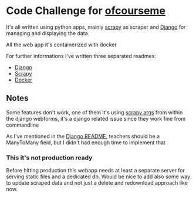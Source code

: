 # Code Challenge for [ofcourseme](https://ofcourse.me/)

It's all written using python apps, mainly [scrapy](https://scrapy.org) as scraper and [Django](https://www.djangoproject.com) for managing and displaying the data

All the web app it's containerized with docker

For further informations I've written three separated readmes:

* [Django](src/federica_crawler/README.md)
* [Scrapy](src/federica_crawler/apps/crawler/README.md)
* [Docker](stack/README.md)

## Notes

Some features don't work, one of them it's using [scrapy args](src/federica_crawler/apps/crawler/README.md#arguments) from within the django webforms, it's a django related issue since they work fine from commandline

As I've mentioned in the [Django README](src/federica_crawler/README.md#course), teachers should be a ManyToMany field, but I didn't had enough time to implement that

### This it's not production ready

Before hitting production this webapp needs at least a separate server for serving static files and a dedicated db.
Would be nice to add also some way to update scraped data and not just a delete and redownload approach like now.